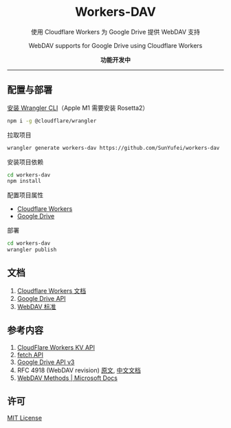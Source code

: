 <div style='text-align: center'>
   <h1>Workers-DAV</h1>
   <p>使用 Cloudflare Workers 为 Google Drive 提供 WebDAV 支持</p>
   <p>WebDAV supports for Google Drive using Cloudflare Workers</p>
   <b>功能开发中</b>
</div>

---

## 配置与部署

[安装 Wrangler CLI](https://github.com/cloudflare/wrangler#installation)（Apple M1 需要安装 Rosetta2）

```sh
npm i -g @cloudflare/wrangler
```

拉取项目

```sh
wrangler generate workers-dav https://github.com/SunYufei/workers-dav
```

安装项目依赖

```sh
cd workers-dav
npm install
```

配置项目属性
    
- [Cloudflare Workers](docs/config/Cloudflare.md)
- [Google Drive](docs/config/Google.md)

部署

```sh
cd workers-dav
wrangler publish
```

## 文档

1. [Cloudflare Workers 文档](docs/Cloudflare.md)
2. [Google Drive API](docs/Google.md)
3. [WebDAV 标准](docs/WebDAV.md)

## 参考内容

1. [CloudFlare Workers KV API](https://developers.cloudflare.com/workers/runtime-apis/kv)
2. [fetch API](https://developer.mozilla.org/zh-CN/docs/Web/API/Fetch_API/Using_Fetch)
3. [Google Drive API v3](https://developers.google.com/drive)
4. RFC 4918 (WebDAV revision) [原文](http://www.webdav.org/specs/rfc4918.html), [中文文档](https://fullstackplayer.github.io/WebDAV-RFC4918-CN/)
5. [WebDAV Methods | Microsoft Docs](<https://docs.microsoft.com/en-us/previous-versions/office/developer/exchange-server-2003/aa142917(v=exchg.65)>)
<!--2. [OneDrive 开发人员平台](https://docs.microsoft.com/zh-cn/onedrive/developer/?view=odsp-graph-online)-->

## 许可

[MIT License](LICENSE)

